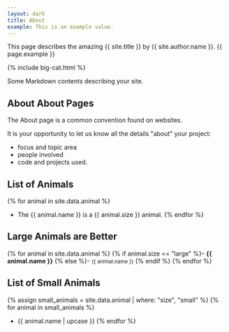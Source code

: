 ```yaml
---
layout: dark
title: About
example: This is an example value.
---
```


This page describes the amazing {{ site.title }} by {{ site.author.name }}.
{{ page.example }}

{% include big-cat.html %}

Some Markdown contents describing your site.

<h2> About About Pages </h2>

The About page is a common convention found on websites.

It is your opportunity to let us know all the details "about" your project:

- focus and topic area
- people involved
- code and projects used.

## List of Animals

{% for animal in site.data.animal %}
- The {{ animal.name }} is a {{ animal.size }} animal.
{% endfor %}

## Large Animals are Better

{% for animal in site.data.animal %}
{% if animal.size == "large" %}- <strong style="color: {{ animal.color }};">{{ animal.name }}</strong>
{% else %}- <small>{{ animal.name }}</small>
{% endif %}
{% endfor %}

## List of Small Animals

{% assign small_animals = site.data.animal | where: "size", "small" %}
{% for animal in small_animals %}
- {{ animal.name | upcase }}
{% endfor %}
